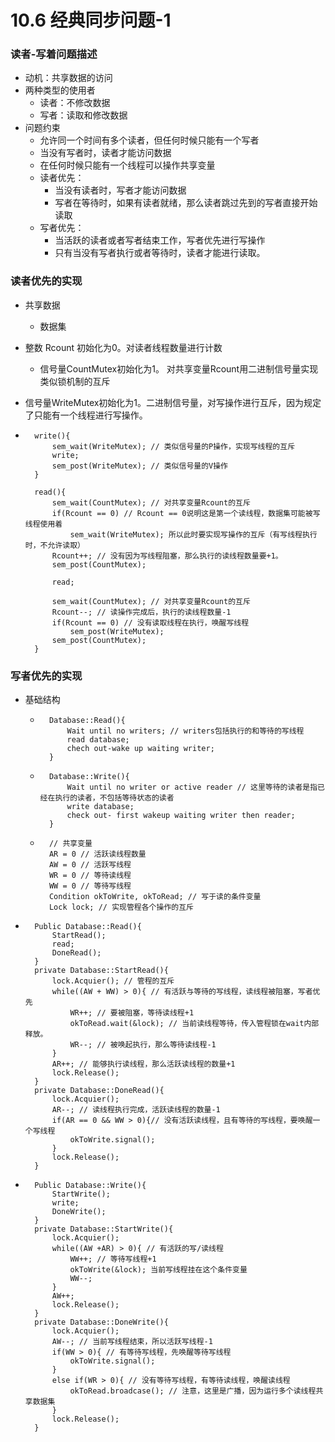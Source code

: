 # 10.6 经典同步问题-1

### 读者-写着问题描述

* 动机：共享数据的访问
* 两种类型的使用者
    * 读者：不修改数据
    * 写者：读取和修改数据
* 问题约束
    * 允许同一个时间有多个读者，但任何时候只能有一个写者
    * 当没有写者时，读者才能访问数据
    * 在任何时候只能有一个线程可以操作共享变量
    * 读者优先：
        * 当没有读者时，写者才能访问数据
        * 写者在等待时，如果有读者就绪，那么读者跳过先到的写者直接开始读取
    * 写者优先：
        * 当活跃的读者或者写者结束工作，写者优先进行写操作
        * 只有当没有写者执行或者等待时，读者才能进行读取。

### 读者优先的实现

* 共享数据

    * 数据集
* 整数 Rcount 初始化为0。对读者线程数量进行计数
    * 信号量CountMutex初始化为1。 对共享变量Rcount用二进制信号量实现类似锁机制的互斥
* 信号量WriteMutex初始化为1。二进制信号量，对写操作进行互斥，因为规定了只能有一个线程进行写操作。
    
* ```
    write(){
    	sem_wait(WriteMutex); // 类似信号量的P操作，实现写线程的互斥
    	write;
    	sem_post(WriteMutex); // 类似信号量的V操作
    }
    
    read(){
    	sem_wait(CountMutex); // 对共享变量Rcount的互斥
    	if(Rcount == 0) // Rcount == 0说明这是第一个读线程，数据集可能被写线程使用着
    		sem_wait(WriteMutex); 所以此时要实现写操作的互斥（有写线程执行时，不允许读取）
    	Rcount++; // 没有因为写线程阻塞，那么执行的读线程数量要+1。
    	sem_post(CountMutex);
    	
    	read;	
    	
    	sem_wait(CountMutex); // 对共享变量Rcount的互斥
    	Rcount--; // 读操作完成后，执行的读线程数量-1
    	if(Rcount == 0) // 没有读取线程在执行，唤醒写线程
    		sem_post(WriteMutex);
    	sem_post(CountMutex);
    }
    ```

### 写者优先的实现

* 基础结构

    * ```
        Database::Read(){
        	Wait until no writers; // writers包括执行的和等待的写线程
        	read database;
        	chech out-wake up waiting writer;
        }
        ```

    * ```
        Database::Write(){
        	Wait until no writer or active reader // 这里等待的读者是指已经在执行的读者，不包括等待状态的读者
        	write database;
        	check out- first wakeup waiting writer then reader;
        }
        ```

    * ```
        // 共享变量
        AR = 0 // 活跃读线程数量
        AW = 0 // 活跃写线程
        WR = 0 // 等待读线程
        WW = 0 // 等待写线程
        Condition okToWrite, okToRead; // 写于读的条件变量
        Lock lock; // 实现管程各个操作的互斥
        ```

* ```
    Public Database::Read(){
    	StartRead();
    	read;
    	DoneRead();
    }
    private Database::StartRead(){
    	lock.Acquier(); // 管程的互斥
    	while((AW + WW) > 0){ // 有活跃与等待的写线程，读线程被阻塞，写者优先
    		WR++; // 要被阻塞，等待读线程+1
    		okToRead.wait(&lock); // 当前读线程等待，传入管程锁在wait内部释放。
    		WR--; // 被唤起执行，那么等待读线程-1
    	}
    	AR++; // 能够执行读线程，那么活跃读线程的数量+1
    	lock.Release();
    }
    private Database::DoneRead(){
    	lock.Acquier();
    	AR--; // 读线程执行完成，活跃读线程的数量-1
    	if(AR == 0 && WW > 0){// 没有活跃读线程，且有等待的写线程，要唤醒一个写线程
    		okToWrite.signal();
    	}
    	lock.Release();
    }
    ```

* ```
    Public Database::Write(){
    	StartWrite();
    	write;
    	DoneWrite();
    }
    private Database::StartWrite(){
    	lock.Acquier();
    	while((AW +AR) > 0){ // 有活跃的写/读线程
    		WW++; // 等待写线程+1
    		okToWrite(&lock); 当前写线程挂在这个条件变量
    		WW--;
    	}
    	AW++;
    	lock.Release();
    }
    private Database::DoneWrite(){
    	lock.Acquier();
    	AW--; // 当前写线程结束，所以活跃写线程-1
    	if(WW > 0){ // 有等待写线程，先唤醒等待写线程
    		okToWrite.signal();
    	} 
    	else if(WR > 0){ // 没有等待写线程，有等待读线程，唤醒读线程
    		okToRead.broadcase(); // 注意，这里是广播，因为运行多个读线程共享数据集
    	}
    	lock.Release();
    }
    ```




